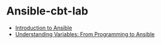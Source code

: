 # Ansible-cbt-lab

- [Introduction to Ansible](/docs/intro.md)
- [Understanding Variables: From Programming to Ansible](/docs/vars.md)